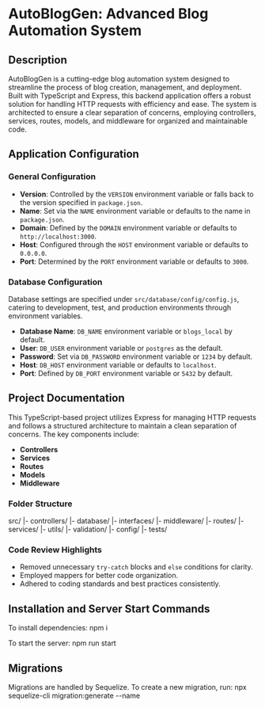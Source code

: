 # AutoBlogGen: Advanced Blog Automation System

## Description
AutoBlogGen is a cutting-edge blog automation system designed to streamline the process of blog creation, management, and deployment. Built with TypeScript and Express, this backend application offers a robust solution for handling HTTP requests with efficiency and ease. The system is architected to ensure a clear separation of concerns, employing controllers, services, routes, models, and middleware for organized and maintainable code.

## Application Configuration

### General Configuration
- **Version**: Controlled by the `VERSION` environment variable or falls back to the version specified in `package.json`.
- **Name**: Set via the `NAME` environment variable or defaults to the name in `package.json`.
- **Domain**: Defined by the `DOMAIN` environment variable or defaults to `http://localhost:3000`.
- **Host**: Configured through the `HOST` environment variable or defaults to `0.0.0.0`.
- **Port**: Determined by the `PORT` environment variable or defaults to `3000`.

### Database Configuration
Database settings are specified under `src/database/config/config.js`, catering to development, test, and production environments through environment variables.
- **Database Name**: `DB_NAME` environment variable or `blogs_local` by default.
- **User**: `DB_USER` environment variable or `postgres` as the default.
- **Password**: Set via `DB_PASSWORD` environment variable or `1234` by default.
- **Host**: `DB_HOST` environment variable or defaults to `localhost`.
- **Port**: Defined by `DB_PORT` environment variable or `5432` by default.

## Project Documentation
This TypeScript-based project utilizes Express for managing HTTP requests and follows a structured architecture to maintain a clean separation of concerns. The key components include:

- **Controllers**
- **Services**
- **Routes**
- **Models**
- **Middleware**

### Folder Structure
src/
|- controllers/
|- database/
|- interfaces/
|- middleware/
|- routes/
|- services/
|- utils/
|- validation/
|- config/
|- tests/


### Code Review Highlights
- Removed unnecessary `try-catch` blocks and `else` conditions for clarity.
- Employed mappers for better code organization.
- Adhered to coding standards and best practices consistently.

## Installation and Server Start Commands

To install dependencies:
npm i

To start the server:
npm run start

## Migrations
Migrations are handled by Sequelize. To create a new migration, run:
npx sequelize-cli migration:generate --name <migration-name>


